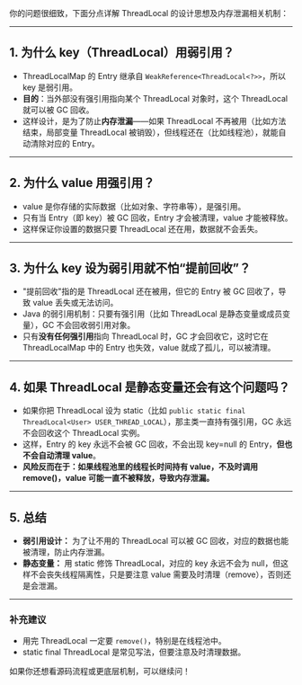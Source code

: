 你的问题很细致，下面分点详解 ThreadLocal 的设计思想及内存泄漏相关机制：

---

## 1. **为什么 key（ThreadLocal）用弱引用？**

- ThreadLocalMap 的 Entry 继承自 `WeakReference<ThreadLocal<?>>`，所以 key 是弱引用。
- **目的**：当外部没有强引用指向某个 ThreadLocal 对象时，这个 ThreadLocal 就可以被 GC 回收。  
- 这样设计，是为了防止**内存泄漏**——如果 ThreadLocal 不再被用（比如方法结束，局部变量 ThreadLocal 被销毁），但线程还在（比如线程池），就能自动清除对应的 Entry。

---

## 2. **为什么 value 用强引用？**

- value 是你存储的实际数据（比如对象、字符串等），是强引用。
- 只有当 Entry（即 key）被 GC 回收，Entry 才会被清理，value 才能被释放。
- 这样保证你设置的数据只要 ThreadLocal 还在用，数据就不会丢失。

---

## 3. **为什么 key 设为弱引用就不怕“提前回收”？**

- "提前回收"指的是 ThreadLocal 还在被用，但它的 Entry 被 GC 回收了，导致 value 丢失或无法访问。
- Java 的弱引用机制：只要有强引用（比如 ThreadLocal 是静态变量或成员变量），GC 不会回收弱引用对象。
- 只有**没有任何强引用**指向 ThreadLocal 时，GC 才会回收它，这时它在 ThreadLocalMap 中的 Entry 也失效，value 就成了孤儿，可以被清理。

---

## 4. **如果 ThreadLocal 是静态变量还会有这个问题吗？**

- 如果你把 ThreadLocal 设为 static（比如 `public static final ThreadLocal<User> USER_THREAD_LOCAL`），那主类一直持有强引用，GC 永远不会回收这个 ThreadLocal 实例。
- 这样，Entry 的 key 永远不会被 GC 回收，不会出现 key=null 的 Entry，**但也不会自动清理 value**。
- **风险反而在于：如果线程池里的线程长时间持有 value，不及时调用 remove()，value 可能一直不被释放，导致内存泄漏。**

---

## 5. **总结**

- **弱引用设计：** 为了让不用的 ThreadLocal 可以被 GC 回收，对应的数据也能被清理，防止内存泄漏。
- **静态变量：** 用 static 修饰 ThreadLocal，对应的 key 永远不会为 null，但这样不会丧失线程隔离性，只是要注意 value 需要及时清理（remove），否则还是会泄漏。

---

### 补充建议  
- 用完 ThreadLocal 一定要 `remove()`，特别是在线程池中。
- static final ThreadLocal 是常见写法，但要注意及时清理数据。

如果你还想看源码流程或更底层机制，可以继续问！